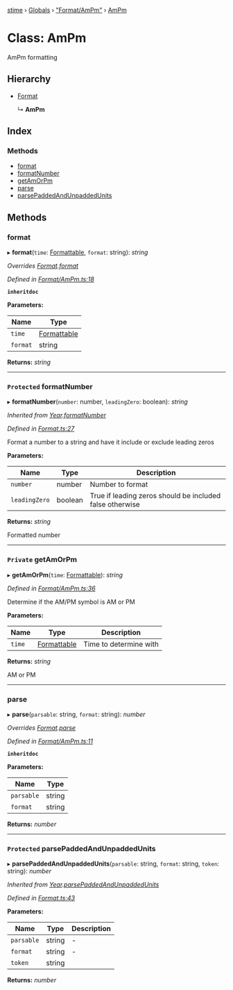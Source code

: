 [stime](../README.md) › [Globals](../globals.md) › ["Format/AmPm"](../modules/_format_ampm_.md) › [AmPm](_format_ampm_.ampm.md)

# Class: AmPm

AmPm formatting

## Hierarchy

* [Format](_format_.format.md)

  ↳ **AmPm**

## Index

### Methods

* [format](_format_ampm_.ampm.md#format)
* [formatNumber](_format_ampm_.ampm.md#protected-formatnumber)
* [getAmOrPm](_format_ampm_.ampm.md#private-getamorpm)
* [parse](_format_ampm_.ampm.md#parse)
* [parsePaddedAndUnpaddedUnits](_format_ampm_.ampm.md#protected-parsepaddedandunpaddedunits)

## Methods

###  format

▸ **format**(`time`: [Formattable](_formattable_.formattable.md), `format`: string): *string*

*Overrides [Format](_format_.format.md).[format](_format_.format.md#abstract-format)*

*Defined in [Format/AmPm.ts:18](https://github.com/TerenceJefferies/STime/blob/2958401/src/Format/AmPm.ts#L18)*

**`inheritdoc`** 

**Parameters:**

Name | Type |
------ | ------ |
`time` | [Formattable](_formattable_.formattable.md) |
`format` | string |

**Returns:** *string*

___

### `Protected` formatNumber

▸ **formatNumber**(`number`: number, `leadingZero`: boolean): *string*

*Inherited from [Year](_format_year_.year.md).[formatNumber](_format_year_.year.md#protected-formatnumber)*

*Defined in [Format.ts:27](https://github.com/TerenceJefferies/STime/blob/2958401/src/Format.ts#L27)*

Format a number to a string and have it include or exclude
leading zeros

**Parameters:**

Name | Type | Description |
------ | ------ | ------ |
`number` | number | Number to format |
`leadingZero` | boolean | True if leading zeros should be included false otherwise |

**Returns:** *string*

Formatted number

___

### `Private` getAmOrPm

▸ **getAmOrPm**(`time`: [Formattable](_formattable_.formattable.md)): *string*

*Defined in [Format/AmPm.ts:36](https://github.com/TerenceJefferies/STime/blob/2958401/src/Format/AmPm.ts#L36)*

Determine if the AM/PM symbol is AM or PM

**Parameters:**

Name | Type | Description |
------ | ------ | ------ |
`time` | [Formattable](_formattable_.formattable.md) | Time to determine with |

**Returns:** *string*

AM or PM

___

###  parse

▸ **parse**(`parsable`: string, `format`: string): *number*

*Overrides [Format](_format_.format.md).[parse](_format_.format.md#abstract-parse)*

*Defined in [Format/AmPm.ts:11](https://github.com/TerenceJefferies/STime/blob/2958401/src/Format/AmPm.ts#L11)*

**`inheritdoc`** 

**Parameters:**

Name | Type |
------ | ------ |
`parsable` | string |
`format` | string |

**Returns:** *number*

___

### `Protected` parsePaddedAndUnpaddedUnits

▸ **parsePaddedAndUnpaddedUnits**(`parsable`: string, `format`: string, `token`: string): *number*

*Inherited from [Year](_format_year_.year.md).[parsePaddedAndUnpaddedUnits](_format_year_.year.md#protected-parsepaddedandunpaddedunits)*

*Defined in [Format.ts:43](https://github.com/TerenceJefferies/STime/blob/2958401/src/Format.ts#L43)*

**Parameters:**

Name | Type | Description |
------ | ------ | ------ |
`parsable` | string | - |
`format` | string | - |
`token` | string |   |

**Returns:** *number*
